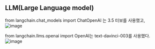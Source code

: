 ## LLM(Large Language model)

from langchain.chat_models import ChatOpenAI 는 3.5 터보를 사용했고,
![image](https://github.com/kdahun/fullstack-gpt/assets/101082485/cbcb1d91-067d-44fe-b9f8-19667ce65906)

from langchain.llms.openai import OpenAI는 text-davinci-003를 사용했다.
![image](https://github.com/kdahun/fullstack-gpt/assets/101082485/c3f3d402-8d64-4a72-a60f-70c5f835617d)
